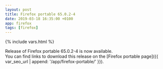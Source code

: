 ```yaml
---
layout: post
title: Firefox portable 65.0.2-4
date: 2019-03-18 16:35:00 +0100
app: firefox
tags: [firefox]
---
```

{% include vars.html %}

Release of Firefox portable 65.0.2-4 is now available.<br />
You can find links to download this release on the [Firefox portable page]({{ var_seo_url | append: '/app/firefox-portable/' }}).